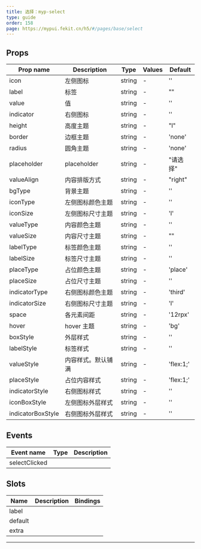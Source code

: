 ```yaml
---
title: 选择：myp-select
type: guide
order: 158
page: https://mypui.fekit.cn/h5/#/pages/base/select
---
```


## Props

| Prop name         | Description        | Type   | Values | Default   |
| ----------------- | ------------------ | ------ | ------ | --------- |
| icon              | 左侧图标           | string | -      | ''        |
| label             | 标签               | string | -      | ""        |
| value             | 值                 | string | -      | ''        |
| indicator         | 右侧图标           | string | -      | ''        |
| height            | 高度主题           | string | -      | "l"       |
| border            | 边框主题           | string | -      | 'none'    |
| radius            | 圆角主题           | string | -      | 'none'    |
| placeholder       | placeholder        | string | -      | "请选择"  |
| valueAlign        | 内容排版方式       | string | -      | "right"   |
| bgType            | 背景主题           | string | -      | ''        |
| iconType          | 左侧图标颜色主题   | string | -      | ''        |
| iconSize          | 左侧图标尺寸主题   | string | -      | 'l'       |
| valueType         | 内容颜色主题       | string | -      | ''        |
| valueSize         | 内容尺寸主题       | string | -      | ""        |
| labelType         | 标签颜色主题       | string | -      | ''        |
| labelSize         | 标签尺寸主题       | string | -      | ''        |
| placeType         | 占位颜色主题       | string | -      | 'place'   |
| placeSize         | 占位尺寸主题       | string | -      | ''        |
| indicatorType     | 右侧图标颜色主题   | string | -      | 'third'   |
| indicatorSize     | 右侧图标尺寸主题   | string | -      | 'l'       |
| space             | 各元素间距         | string | -      | '12rpx'   |
| hover             | hover 主题         | string | -      | 'bg'      |
| boxStyle          | 外层样式           | string | -      | ''        |
| labelStyle        | 标签样式           | string | -      | ''        |
| valueStyle        | 内容样式。默认铺满 | string | -      | 'flex:1;' |
| placeStyle        | 占位内容样式       | string | -      | 'flex:1;' |
| indicatorStyle    | 右侧图标样式       | string | -      | ''        |
| iconBoxStyle      | 左侧图标外层样式   | string | -      | ''        |
| indicatorBoxStyle | 右侧图标外层样式   | string | -      | ''        |

## Events

| Event name    | Type | Description |
| ------------- | ---- | ----------- |
| selectClicked |      |

## Slots

| Name    | Description | Bindings |
| ------- | ----------- | -------- |
| label   |             |          |
| default |             |          |
| extra   |             |          |

---

